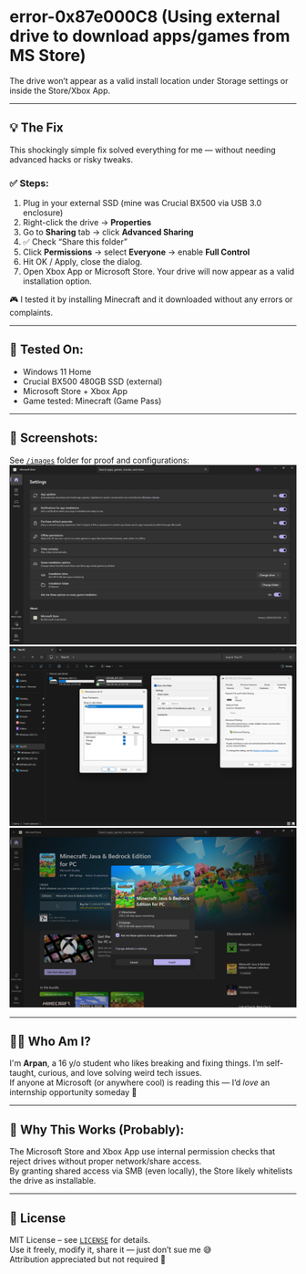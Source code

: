 # error-0x87e000C8 (Using external drive to download apps/games from MS Store)

The drive won’t appear as a valid install location under Storage settings or inside the Store/Xbox App.

---

## 💡 The Fix
This shockingly simple fix solved everything for me — without needing advanced hacks or risky tweaks.

### ✅ Steps:
1. Plug in your external SSD (mine was Crucial BX500 via USB 3.0 enclosure)
2. Right-click the drive → **Properties**
3. Go to **Sharing** tab → click **Advanced Sharing**
4. ✅ Check “Share this folder”
5. Click **Permissions** → select **Everyone** → enable **Full Control**
6. Hit OK / Apply, close the dialog.
7. Open Xbox App or Microsoft Store. Your drive will now appear as a valid installation option.

🎮 I tested it by installing Minecraft and it downloaded without any errors or complaints.

---

## 🧪 Tested On:
- Windows 11 Home
- Crucial BX500 480GB SSD (external)
- Microsoft Store + Xbox App
- Game tested: Minecraft (Game Pass)

---

## 📸 Screenshots:
See [`/images`](images) folder for proof and configurations:
![Step 1 – Storage Settings](images/step1-settings.png)
![Step 2 – Sharing Settings](images/step2-settings.png)
![Step 3 – Success Screen](images/step3-settings.png)

---

## 🙋‍♂️ Who Am I?
I'm **Arpan**, a 16 y/o student who likes breaking and fixing things. I’m self-taught, curious, and love solving weird tech issues.  
If anyone at Microsoft (or anywhere cool) is reading this — I’d *love* an internship opportunity someday 👀

---

## 🧠 Why This Works (Probably):
The Microsoft Store and Xbox App use internal permission checks that reject drives without proper network/share access.  
By granting shared access via SMB (even locally), the Store likely whitelists the drive as installable.

---

## 🪪 License
MIT License – see [`LICENSE`](./LICENSE) for details.  
Use it freely, modify it, share it — just don’t sue me 😅  
Attribution appreciated but not required 💜
